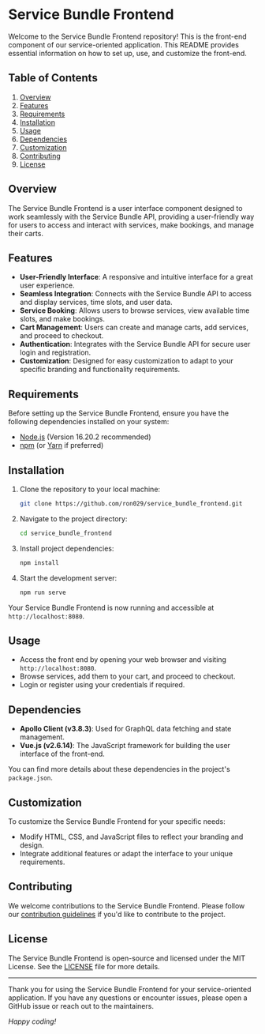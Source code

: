 # Service Bundle Frontend

Welcome to the Service Bundle Frontend repository! This is the front-end component of our service-oriented application. This README provides essential information on how to set up, use, and customize the front-end.

## Table of Contents

1. [Overview](#overview)
2. [Features](#features)
3. [Requirements](#requirements)
4. [Installation](#installation)
5. [Usage](#usage)
6. [Dependencies](#dependencies)
7. [Customization](#customization)
8. [Contributing](#contributing)
9. [License](#license)

## Overview

The Service Bundle Frontend is a user interface component designed to work seamlessly with the Service Bundle API, providing a user-friendly way for users to access and interact with services, make bookings, and manage their carts.

## Features

- **User-Friendly Interface**: A responsive and intuitive interface for a great user experience.
- **Seamless Integration**: Connects with the Service Bundle API to access and display services, time slots, and user data.
- **Service Booking**: Allows users to browse services, view available time slots, and make bookings.
- **Cart Management**: Users can create and manage carts, add services, and proceed to checkout.
- **Authentication**: Integrates with the Service Bundle API for secure user login and registration.
- **Customization**: Designed for easy customization to adapt to your specific branding and functionality requirements.

## Requirements

Before setting up the Service Bundle Frontend, ensure you have the following dependencies installed on your system:

- [Node.js](https://nodejs.org/) (Version 16.20.2 recommended)
- [npm](https://www.npmjs.com/) (or [Yarn](https://yarnpkg.com/) if preferred)

## Installation

1. Clone the repository to your local machine:

    ```bash
    git clone https://github.com/ron029/service_bundle_frontend.git
    ```

2. Navigate to the project directory:

    ```bash
    cd service_bundle_frontend
    ```

3. Install project dependencies:

    ```bash
    npm install
    ```

4. Start the development server:

    ```bash
    npm run serve
    ```

Your Service Bundle Frontend is now running and accessible at `http://localhost:8080`.

## Usage

- Access the front end by opening your web browser and visiting `http://localhost:8080`.
- Browse services, add them to your cart, and proceed to checkout.
- Login or register using your credentials if required.

## Dependencies

- **Apollo Client (v3.8.3)**: Used for GraphQL data fetching and state management.
- **Vue.js (v2.6.14)**: The JavaScript framework for building the user interface of the front-end.

You can find more details about these dependencies in the project's `package.json`.

## Customization

To customize the Service Bundle Frontend for your specific needs:

- Modify HTML, CSS, and JavaScript files to reflect your branding and design.
- Integrate additional features or adapt the interface to your unique requirements.

## Contributing

We welcome contributions to the Service Bundle Frontend. Please follow our [contribution guidelines](CONTRIBUTING.md) if you'd like to contribute to the project.

## License

The Service Bundle Frontend is open-source and licensed under the MIT License. See the [LICENSE](LICENSE) file for more details.

---

Thank you for using the Service Bundle Frontend for your service-oriented application. If you have any questions or encounter issues, please open a GitHub issue or reach out to the maintainers.

*Happy coding!*

